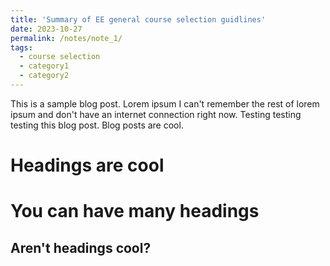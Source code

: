 ```yaml
---
title: 'Summary of EE general course selection guidlines'
date: 2023-10-27
permalink: /notes/note_1/
tags:
  - course selection
  - category1
  - category2
---
```


This is a sample blog post. Lorem ipsum I can't remember the rest of lorem ipsum and don't have an internet connection right now. Testing testing testing this blog post. Blog posts are cool.

Headings are cool
======

You can have many headings
======

Aren't headings cool?
------
